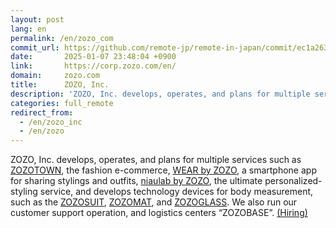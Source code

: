 ```yaml
---
layout: post
lang: en
permalink: /en/zozo_com
commit_url: https://github.com/remote-jp/remote-in-japan/commit/ec1a263711a2fbc4012e3af7ae12847f39ff2dec
date:       2025-01-07 23:48:04 +0900
link:       https://corp.zozo.com/en/
domain:     zozo.com
title:      ZOZO, Inc.
description: 'ZOZO, Inc. develops, operates, and plans for multiple services such as ZOZOTOWN, the fashion e-commerce, WEAR by ZOZO, a smartphone app for sharing stylings and outfits, niaulab by ZOZO, the ultimate personalized-styling service, and develops technology devices for body measurement, such as the ZOZOSUIT, ZOZOMAT, and ZOZOGLASS. We also run our customer support operation, and logistics centers “ZOZOBASE”. (Hiring)'
categories: full_remote
redirect_from:
  - /en/zozo_inc
  - /en/zozo
---
```


<p>ZOZO, Inc. develops, operates, and plans for multiple services such as <a href="https://zozo.jp/">ZOZOTOWN</a>, the fashion e-commerce, <a href="https://wear.jp/">WEAR by ZOZO</a>, a smartphone app for sharing stylings and outfits, <a href="https://niaulab.com/">niaulab by ZOZO</a>, the ultimate personalized-styling service, and develops technology devices for body measurement, such as the <a href="https://corp.zozo.com/en/measurement-technology/">ZOZOSUIT</a>, <a href="https://zozo.jp/zozomat/">ZOZOMAT</a>, and <a href="https://zozo.jp/zozoglass/">ZOZOGLASS</a>. We also run our customer support operation, and logistics centers “ZOZOBASE”. <a href="https://corp.zozo.com/recruit/">(Hiring)</a></p>
